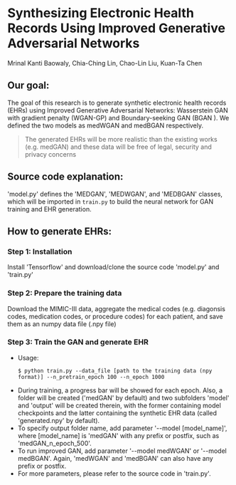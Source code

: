 Synthesizing Electronic Health Records Using Improved Generative Adversarial Networks
================
Mrinal Kanti Baowaly, Chia-Ching Lin, Chao-Lin Liu, Kuan-Ta Chen

Our goal:
---------

The goal of this research is to generate synthetic electronic health records (EHRs) using Improved Generative Adversarial Networks: Wasserstein GAN with gradient penalty (WGAN-GP) and Boundary-seeking GAN (BGAN ). We defined the two models as medWGAN and medBGAN respectively.

> The generated EHRs will be more realistic than the existing works (e.g. medGAN) and these data will be free of legal, security and privacy concerns

Source code explanation:
------------------------
'model.py' defines the 'MEDGAN', 'MEDWGAN', and 'MEDBGAN' classes, which will be imported in `train.py` to build the neural network for GAN training and EHR generation.

How to generate EHRs:
---------------------

### Step 1: Installation
Install 'Tensorflow' and download/clone the source code 'model.py' and 'train.py'
### Step 2: Prepare the training data
Download the MIMIC-III data, aggregate the medical codes (e.g. diagonsis codes, medication codes, or procedure codes) for each patient, and save them as an numpy data file (.npy file)
### Step 3: Train the GAN and generate EHR
- Usage:  
  ```console
  $ python train.py --data_file [path to the training data (npy format)] --n_pretrain_epoch 100 --n_epoch 1000
  ```
-   During training, a progress bar will be showed for each epoch. Also, a folder will be created ('medGAN' by default) and two subfolders 'model' and 'output' will be created therein, with the former containing model checkpoints and the latter containing the synthetic EHR data (called 'generated.npy' by default).
-   To specify output folder name, add parameter '--model [model_name]', where [model_name] is 'medGAN' with any prefix or postfix, such as 'medGAN_n_epoch_500'.
-   To run improved GAN, add parameter '--model medWGAN' or '--model medBGAN'. Again, 'medWGAN' and 'medBGAN' can also have any prefix or postfix.
-   For more parameters, please refer to the source code in 'train.py'.
